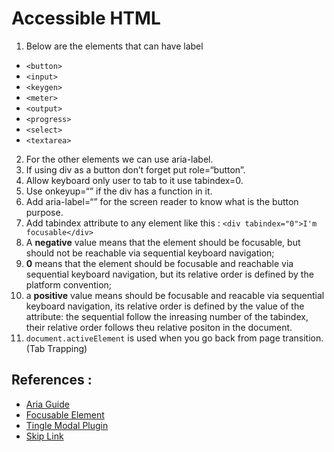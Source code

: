 # Accessible HTML

1. Below are the elements that can have label
  -  `<button>`
  -  `<input>`
  -  `<keygen>`
  -  `<meter>`
  -  `<output>`
  -  `<progress>`
  -  `<select>`
  -  `<textarea>`

2. For the other elements we can use aria-label.
3. If using div as a button don’t forget put role=“button”.
4. Allow keyboard only user to tab to it use tabindex=0.
5. Use onkeyup=“” if the div has a function in it.
6. Add aria-label=“” for the screen reader to know what is the button purpose.
7. Add tabindex attribute to any element like this : `<div tabindex="0">I'm focusable</div>`
  1. A **negative** value means that the element should be focusable, but should not be reachable via sequential keyboard navigation;
  2. **0** means that the element should be focusable and reachable via sequential keyboard navigation, but its relative order is defined by the platform convention;
  3. a **positive** value means should be focusable and reacable via sequential keyboard navigation, its relative order is defined by the value of the attribute: the sequential follow the inreasing number of the tabindex, their relative order follows theu relative positon in the document.
8. `document.activeElement` is used when you go back from page transition. (Tab Trapping)


## References :
- [Aria Guide](https://developer.mozilla.org/en-US/docs/Web/Accessibility/ARIA/Attributes/aria-live)
- [Focusable Element](https://github.com/jkup/focusable)
- [Tingle Modal Plugin](https://tingle.robinparisi.com)
- [Skip Link](http://web-accessibility.carnegiemuseums.org/code/skip-link/)
